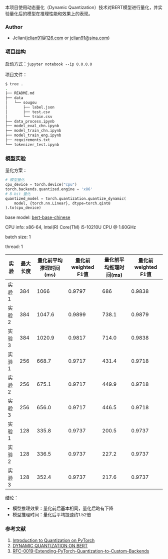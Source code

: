 本项目使用动态量化（Dynamic Quantization）技术对BERT模型进行量化，并实验量化后的模型在推理性能和效果上的表现。

### Author

- Jclian(jclian91@126.com or jclian91@sina.com)

### 项目结构

启动方式：`jupyter notebook --ip 0.0.0.0`

项目文件：

```bash
$ tree .
.
├── README.md
├── data
│   └── sougou
│       ├── label.json
│       ├── test.csv
│       └── train.csv
├── data_process.ipynb
├── model_eval_chn.ipynb
├── model_train_chn.ipynb
├── model_train_eng.ipynb
├── requirements.txt
└── tokenizer_test.ipynb

```

### 模型实验

量化方案：

```python
# 模型量化
cpu_device = torch.device("cpu")
torch.backends.quantized.engine = 'x86'
# 8-bit 量化
quantized_model = torch.quantization.quantize_dynamic(
    model, {torch.nn.Linear}, dtype=torch.qint8
).to(cpu_device)
```

base model: [bert-base-chinese](https://huggingface.co/bert-base-chinese)

CPU info: x86-64, Intel(R) Core(TM) i5-10210U CPU @ 1.60GHz

batch size: 1

thread: 1

| 实验  | 最大长度 | 量化前平均推理时间(ms) | 量化前weighted F1值 | 量化前平均推理时间(ms) | 量化前weighted F1值 |
|-----|------|---------------|-----------------|---------------|-----------------|
| 实验1 | 384  | 1066          | 0.9797          | 686           | 0.9838          |
| 实验2 | 384  | 1047.6        | 0.9899          | 738.1         | 0.9879          |
| 实验3 | 384  | 1020.9        | 0.9817          | 714.0         | 0.9838          |
| 实验1 | 256  | 668.7         | 0.9717          | 431.4         | 0.9718          |
| 实验2 | 256  | 675.1         | 0.9717          | 449.9         | 0.9718          |
| 实验3 | 256  | 656.0         | 0.9717          | 446.5         | 0.9718          |
| 实验1 | 128  | 335.8         | 0.9737          | 200.5         | 0.9737          |
| 实验2 | 128  | 336.5         | 0.9737          | 227.2         | 0.9737          |
| 实验3 | 128  | 352.4         | 0.9737          | 217.6         | 0.9737          |

结论：

- 模型推理效果：量化前后基本相同，量化后略有下降
- 模型推理时间：量化后平均提速约1.52倍

### 参考文献

1.  [Introduction to Quantization on PyTorch](https://pytorch.org/blog/introduction-to-quantization-on-pytorch/)
2.  [DYNAMIC QUANTIZATION ON BERT](https://pytorch.org/tutorials/intermediate/dynamic_quantization_bert_tutorial.html)
3.  [RFC-0019-Extending-PyTorch-Quantization-to-Custom-Backends](https://github.com/pytorch/rfcs/blob/master/RFC-0019-Extending-PyTorch-Quantization-to-Custom-Backends.md)